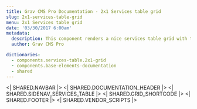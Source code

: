 ```yaml
---
title: Grav CMS Pro Documentation - 2x1 Services table grid
slug: 2x1-services-table-grid
menu: 2x1 Services table grid
date: '03/30/2017 6:00am'
metadata:
  description: This component renders a nice services table grid with two columns
  author: Grav CMS Pro

dictionaries:
  - components.services-table.2x1-grid
  - components.base-elements-documentation
  - shared
---
```


<| SHARED.NAVBAR |>
<| SHARED.DOCUMENTATION_HEADER |>
<| SHARED.SIDENAV_SERVICES_TABLE |>
<| SHARED.GRID_SHORTCODE |>
<| SHARED.FOOTER |>
<| SHARED.VENDOR_SCRIPTS |>
